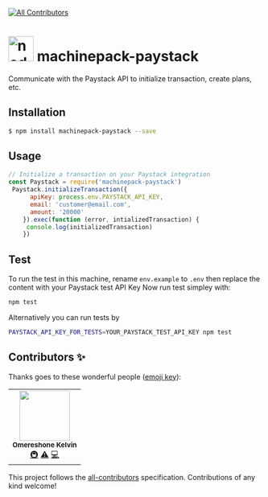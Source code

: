 
<!-- ALL-CONTRIBUTORS-BADGE:START - Do not remove or modify this section -->
[![All Contributors](https://img.shields.io/badge/all_contributors-1-orange.svg?style=flat-square)](#contributors-)
<!-- ALL-CONTRIBUTORS-BADGE:END -->
<h1>
  <a href="http://node-machine.org" title="Node-Machine public registry"><img alt="node-machine logo" title="Node-Machine Project" src="http://node-machine.org/images/machine-anthropomorph-for-white-bg.png" width="50" /></a>
  machinepack-paystack
</h1>

Communicate with the Paystack API to initialize transaction, create plans, etc.
## Installation
```sh
$ npm install machinepack-paystack --save
```

## Usage

```js
// Initialize a transaction on your Paystack integration
const Paystack = require('machinepack-paystack')
 Paystack.initializeTransaction({
      apiKey: process.env.PAYSTACK_API_KEY,
      email: 'customer@email.com',
      amount: '20000'
    }).exec(function (error, intializedTransaction) {
     console.log(initializedTransaction)
    })
```

## Test

To run the test in this machine, rename `env.example` to `.env` then replace the content with your Paystack test API Key
Now run test simpley with:

```sh
npm test
```

Alternatively you can run tests by

```sh
PAYSTACK_API_KEY_FOR_TESTS=YOUR_PAYSTACK_TEST_API_KEY npm test
```

## Contributors ✨

Thanks goes to these wonderful people ([emoji key](https://allcontributors.org/docs/en/emoji-key)):

<!-- ALL-CONTRIBUTORS-LIST:START - Do not remove or modify this section -->
<!-- prettier-ignore-start -->
<!-- markdownlint-disable -->
<table>
  <tr>
    <td align="center"><a href="https://dominuskelvin.dev"><img src="https://avatars.githubusercontent.com/u/24433274?v=4?s=100" width="100px;" alt=""/><br /><sub><b>Omereshone Kelvin</b></sub></a><br /><a href="#infra-DominusKelvin" title="Infrastructure (Hosting, Build-Tools, etc)">🚇</a> <a href="https://github.com/sailscastshq/machinepack-paystack/commits?author=DominusKelvin" title="Tests">⚠️</a> <a href="https://github.com/sailscastshq/machinepack-paystack/commits?author=DominusKelvin" title="Code">💻</a></td>
  </tr>
</table>

<!-- markdownlint-restore -->
<!-- prettier-ignore-end -->

<!-- ALL-CONTRIBUTORS-LIST:END -->

This project follows the [all-contributors](https://github.com/all-contributors/all-contributors) specification. Contributions of any kind welcome!